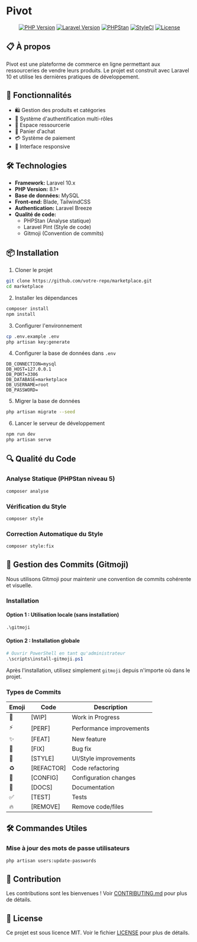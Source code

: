 # Pivot

<div align="center">

[![PHP Version](https://img.shields.io/badge/PHP-8.1%2B-blue.svg)](https://www.php.net)
[![Laravel Version](https://img.shields.io/badge/Laravel-10.x-red.svg)](https://laravel.com)
[![PHPStan](https://img.shields.io/badge/PHPStan-Level%205-brightgreen.svg)](https://phpstan.org/)
[![StyleCI](https://github.styleci.io/repos/your-repo-id/shield)](https://github.styleci.io/repos/your-repo-id)
[![License](https://img.shields.io/badge/License-MIT-yellow.svg)](LICENSE)

</div>

## 📋 À propos

Pivot est une plateforme de commerce en ligne permettant aux ressourceries de vendre leurs produits. Le projet est construit avec Laravel 10 et utilise les dernières pratiques de développement.

## 🚀 Fonctionnalités

- 🛍️ Gestion des produits et catégories
- 👥 Système d'authentification multi-rôles
- 🏪 Espace ressourcerie
- 🛒 Panier d'achat
- 💳 Système de paiement
- 📱 Interface responsive

## 🛠️ Technologies

- **Framework:** Laravel 10.x
- **PHP Version:** 8.1+
- **Base de données:** MySQL
- **Front-end:** Blade, TailwindCSS
- **Authentication:** Laravel Breeze
- **Qualité de code:**
  - PHPStan (Analyse statique)
  - Laravel Pint (Style de code)
  - Gitmoji (Convention de commits)

## 📦 Installation

1. Cloner le projet
```bash
git clone https://github.com/votre-repo/marketplace.git
cd marketplace
```

2. Installer les dépendances
```bash
composer install
npm install
```

3. Configurer l'environnement
```bash
cp .env.example .env
php artisan key:generate
```

4. Configurer la base de données dans `.env`
```env
DB_CONNECTION=mysql
DB_HOST=127.0.0.1
DB_PORT=3306
DB_DATABASE=marketplace
DB_USERNAME=root
DB_PASSWORD=
```

5. Migrer la base de données
```bash
php artisan migrate --seed
```

6. Lancer le serveur de développement
```bash
npm run dev
php artisan serve
```

## 🔍 Qualité du Code

### Analyse Statique (PHPStan niveau 5)
```bash
composer analyse
```

### Vérification du Style
```bash
composer style
```

### Correction Automatique du Style
```bash
composer style:fix
```

## 📝 Gestion des Commits (Gitmoji)

Nous utilisons Gitmoji pour maintenir une convention de commits cohérente et visuelle.

### Installation

#### Option 1 : Utilisation locale (sans installation)
```cmd
.\gitmoji
```

#### Option 2 : Installation globale
```powershell
# Ouvrir PowerShell en tant qu'administrateur
.\scripts\install-gitmoji.ps1
```
Après l'installation, utilisez simplement `gitmoji` depuis n'importe où dans le projet.

### Types de Commits

| Emoji | Code | Description |
|-------|------|-------------|
| 🚧 | [WIP] | Work in Progress |
| ⚡ | [PERF] | Performance improvements |
| ✨ | [FEAT] | New feature |
| 🐛 | [FIX] | Bug fix |
| 🎨 | [STYLE] | UI/Style improvements |
| ♻️ | [REFACTOR] | Code refactoring |
| 🔧 | [CONFIG] | Configuration changes |
| 📝 | [DOCS] | Documentation |
| ✅ | [TEST] | Tests |
| 🔥 | [REMOVE] | Remove code/files |

## 🛠️ Commandes Utiles

### Mise à jour des mots de passe utilisateurs
```bash
php artisan users:update-passwords
```

## 🤝 Contribution

Les contributions sont les bienvenues ! Voir [CONTRIBUTING.md](CONTRIBUTING.md) pour plus de détails.

## 📄 License

Ce projet est sous licence MIT. Voir le fichier [LICENSE](LICENSE) pour plus de détails.